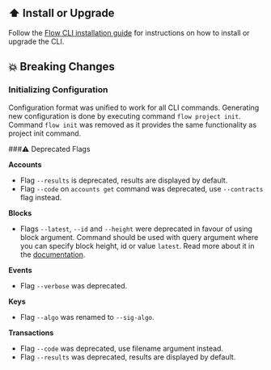 ## ⬆️ Install or Upgrade

Follow the [Flow CLI installation guide](https://docs.onflow.org/flow-cli/install/) for instructions on how to install or upgrade the CLI.

## 💥 Breaking Changes

### Initializing Configuration
Configuration format was unified to work for all CLI commands.
Generating new configuration is done by executing command `flow project init`.
Command `flow init` was removed as it provides the same functionality as project init command.

###⚠️ Deprecated Flags

**Accounts**
- Flag `--results` is deprecated, results are displayed by default.
- Flag `--code` on `accounts get` command was deprecated, use `--contracts` flag instead.

**Blocks**
- Flags `--latest`, `--id` and `--height` were deprecated in favour of using block argument.
  Command should be used with query argument where you can specify block height, id or value `latest`.
  Read more about it in the [documentation](https://docs.onflow.org/flow-cli/get-blocks).

**Events**
- Flag `--verbose` was deprecated.

**Keys**
- Flag `--algo` was renamed to `--sig-algo`.

**Transactions**
- Flag `--code` was deprecated, use filename argument instead.
- Flag `--results` was deprecated, results are displayed by default.


